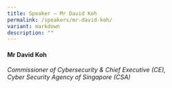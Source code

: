 ```yaml
---
title: Speaker – Mr David Koh
permalink: /speakers/mr-david-koh/
variant: markdown
description: ""
---
```

#### **Mr David Koh**

*Commissioner of Cybersecurity &amp; Chief Executive (CE), <br> Cyber Security Agency of Singapore (CSA)*